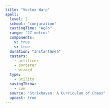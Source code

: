 ```yaml
---
title: "Vortex Warp"
spell:
  level: 2
  school: "conjuration"
  castingTime: "Ação"
  range: "27 metros"
  components:
    v: true
    s: true
  duration: "Instantânea"
  casters:
    - artificer
    - sorcerer
    - wizard
  type:
    - utility
  savingThrow:
    - con
  source: "Strixhaven: A Curriculum of Chaos"
  upcast: true
---
```

